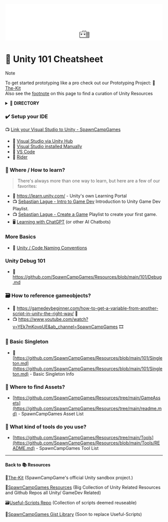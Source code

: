 ![Unity 101 Docs](https://github.com/SpawnCampGames/Resources/blob/main/101/img/Unity101.png)

# 📙 Unity 101 Cheatsheet
> [!Note]
> To get started prototyping like a pro check out our Prototyping Project: 🧰[The-Kit](https://github.com/SpawnCampGames/The-Kit/blob/main/README.md)  
> Also see the [footnote](https://github.com/SpawnCampGames/Resources/blob/main/101/readme.md#back-to--resources) on this page to find a curation of Unity Resources  

<details>
<summary>📁 <b>DIRECTORY</b></summary>

- [101](https://github.com/SpawnCampGames/Resources/tree/main/101) - 101 Home Page
- [2D](https://github.com/SpawnCampGames/Resources/tree/main/2D) - Unity Resources for 2D Development
- [3D](https://github.com/SpawnCampGames/Resources/tree/main/3D) - Unity Resources for 3D Development
- [AI](https://github.com/SpawnCampGames/Resources/tree/main/AI) - Movement, Pathfinding, and Interaction AI Resources
- [Analysis and Breakdowns](https://github.com/SpawnCampGames/Resources/tree/main/Analysis%20and%20Breakdowns) - Unity Asset Breakdowns and Explained Concepts
- [Camera](https://github.com/SpawnCampGames/Resources/tree/main/Camera) - Camera Scripts and Systems
- [Controllers](https://github.com/SpawnCampGames/Resources/tree/main/Controllers) - Player and Vehicle Controller Resources
- [Editor](https://github.com/SpawnCampGames/Resources/tree/main/Editor) - Editor-related Coding and Assets
- [GameAssets](https://github.com/SpawnCampGames/Resources/tree/main/GameAssets) - Sources for Finding Game Assets
- [Math and Misc](https://github.com/SpawnCampGames/Resources/tree/main/Math%20and%20Misc) - Basic Math and Miscellaneous Game Development Sources and Systems
- [Physics](https://github.com/SpawnCampGames/Resources/tree/main/Physics) - Physics-related Unity Resources
- [Procedural](https://github.com/SpawnCampGames/Resources/tree/main/Procedural) - Procedural Generation Resources, including Level Generation
- [Shaders](https://github.com/SpawnCampGames/Resources/tree/main/Shaders) - Shader Scripts and Screen Effects
- [Tools](https://github.com/SpawnCampGames/Resources/tree/main/Tools) - Commonly Used Tools for Game Development and Content Creation
- [Visual Effects](https://github.com/SpawnCampGames/Resources/tree/main/Visual%20Effects) - Special Effects used in Game Development, including Shuriken or VFX Graph Particle Effects

</details>

### ✔️ Setup your IDE
📺 [Link your Visual Studio to Unity - SpawnCampGames](https://www.youtube.com/watch?v=kI6H3_Ry49k&ab_channel=SpawnCampGames)
- 📄 [Visual Studio via Unity Hub](https://learn.microsoft.com/en-us/visualstudio/gamedev/unity/get-started/getting-started-with-visual-studio-tools-for-unity?pivots=windows#configure-unity-to-use-visual-studio)
- 📄 [Visual Studio installed Manually](https://on.unity.com/vsmanually)
- 📄 [VS Code](https://on.unity.com/vscode)
- 📄 [Rider](https://on.unity.com/3XgkeqG)

### 📌 Where / How to learn?
> There's always more than one way to learn, but here are a few of our favorites:

- 📄 https://learn.unity.com/ - Unity's own Learning Portal
- 📺 [Sebastian Lague - Intro to Game Dev](https://www.youtube.com/watch?v=_cCGBMmMOFw&list=PLFt_AvWsXl0fnA91TcmkRyhhixX9CO3Lw&ab_channel=SebastianLague) Introduction to Unity Game Dev Playlist.
- 📺 [Sebastian Lague - Create a Game](https://www.youtube.com/watch?v=SviIeTt2_Lc&list=PLFt_AvWsXl0ctd4dgE1F8g3uec4zKNRV0&ab_channel=SebastianLague) Playlist to create your first game.
- 🖥️ [Learning with ChatGPT](https://github.com/SpawnCampGames/Resources/blob/main/101/ChatGPT_AI.md) (or other AI Chatbots)

### More Basics
- 📄 [Unity / Code Naming Conventions](https://unity.com/how-to/naming-and-code-style-tips-c-scripting-unity)

### Unity Debug 101
- 📄 https://github.com/SpawnCampGames/Resources/blob/main/101/Debug.md

### 🗃️ How to reference gameobjects?
- 📄 https://gamedevbeginner.com/how-to-get-a-variable-from-another-script-in-unity-the-right-way/ 📜
- 📺 https://www.youtube.com/watch?v=YEk7mKovpUE&ab_channel=SpawnCampGames 🎞️

### 📓 Basic Singleton
- 📄 [https://github.com/SpawnCampGames/Resources/blob/main/101/Singleton.md](https://github.com/SpawnCampGames/Resources/blob/main/101/Singleton.md) - Basic Singleton Info

### 👾 Where to find Assets?
- [https://github.com/SpawnCampGames/Resources/tree/main/GameAssets](https://github.com/SpawnCampGames/Resources/tree/main/readme.md) - SpawnCampGames Asset List

### 🔧 What kind of tools do you use?
- [https://github.com/SpawnCampGames/Resources/tree/main/Tools](https://github.com/SpawnCampGames/Resources/blob/main/Tools/README.md) - SpawnCampGames Tool List

---

#### Back to 📚 Resources 
🧰[The-Kit](https://github.com/spawncampgames/The-Kit/README.md) (SpawnCampGame's official Unity sandbox project.)  

📘[SpawnCampGames Resources](https://github.com/SpawnCampGames/Resources) (Big Collection of Unity Related Resources and Github Repos all Unity/ GameDev Related)  

🗃️[Useful-Scripts Repo](https://github.com/SpawnCampGames/Useful-Scripts) (Collection of scripts deemed reuseable)  

📄[SpawnCampGames Gist Library](https://github.com/SpawnCampGames/Useful-Scripts) (Soon to replace Useful-Scripts)  
